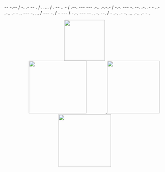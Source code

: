 <stronger>-- -.-- / -. .- -- . / .. ... / . -- .. - / .--. --- --- .-.. .-.-.- / -.-. --- -. --. .-. .- - ..- .-.. .- - .. --- -. ... / --- -. / - --- / -.-. --- -- .. -. --. / - .-. .- -. ... .-.. .- - .</stronger>
<div align="center">
  <a href="https://github.com/emitpool">
     <img src='https://github.com/emitpool/emitpool/blob/main/WhiteHat.png' height='128px' weidth'128px' target="_blank"><br>
  <img height="165em" src="https://activity-graph.herokuapp.com/graph?username=emitpool&theme=github&bg_color=20232a&hide_border=true" width="60%"/>
  <img height="165em" src="https://github-readme-stats.vercel.app/api?username=emitpool&show_icons=true&theme=white&include_all_commits=true&count_private=true"/>
  <img height="165em" src="https://github-readme-stats.vercel.app/api/top-langs/?username=emitpool&layout=compact&langs_count=7&theme=white"/>

</div>
